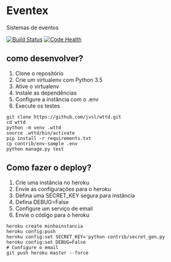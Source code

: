 # Eventex

Sistemas de eventos

[![Build Status](https://travis-ci.org/jvsl/wttd.svg?branch=master)](https://travis-ci.org/jvsl/wttd)
[![Code Health](https://landscape.io/github/jvsl/wttd/master/landscape.svg?style=plastic)](https://landscape.io/github/jvsl/wttd/master)

## como desenvolver?

1. Clone o repositório
2. Crie um virtualenv com Python 3.5
3. Ative o virtualenv
4. Instale as dependências
5. Configure a instância com o .env
6. Execute os testes

```console
git clone https://github.com/jvsl/wttd.git
cd wttd
python -m venv .wttd
source .wttd/bin/activate
pip install -r requirements.txt
cp contrib/env-sample .env
python manage.py test
```

## Como fazer o deploy?
1. Crie uma instância no heroku
2. Envie as configurações para o heroku
3. Defina uma SECRET_KEY segura para instância
4. Defina DEBUG=False
5. Configure um serviço de email
6. Envie o código para o heroku

```console
heroku create minhainstancia
heroku config:push
heroku config:set SECRET_KEY='python contrib/secret_gen.py
heroku config:set DEBUG=False
# Configure o email
git push heroku master --force
```


